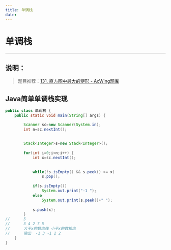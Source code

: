 ```yaml
---
title: 单调栈
date:
---
```


# 单调栈

---

## 说明：

> 题目推荐：[131. 直方图中最大的矩形 - AcWing题库](https://www.acwing.com/problem/content/133/)





## Java简单单调栈实现

```java
public class 单调栈 {
	public static void main(String[] args) {

		Scanner sc=new Scanner(System.in);
		int n=sc.nextInt();
		
	
		Stack<Integer>s=new Stack<Integer>();
		
		for(int i=0;i<n;i++) {
			int x=sc.nextInt();
		
			
			while(!s.isEmpty() && s.peek() >= x) 
				s.pop();
			
			if(s.isEmpty())
				System.out.print("-1 ");
			else 
				System.out.print(s.peek()+" ");
			
			s.push(x);
		}
//		5
//		3 4 2 7 5
//		大于x的数出栈 小于x的数输出
//		输出  -1 3 -1 2 2 
	}
}
```

